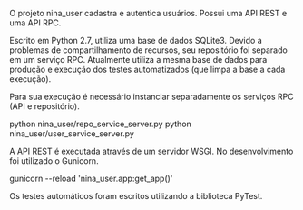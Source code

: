 O projeto nina_user cadastra e autentica usuários. Possui uma API REST e uma API RPC.

Escrito em Python 2.7, utiliza uma base de dados SQLite3. Devido a problemas de compartilhamento de recursos, seu repositório foi separado em um serviço RPC. Atualmente utiliza a mesma base de dados para produção e execução dos testes automatizados (que limpa a base a cada execução).

Para sua execução é necessário instanciar separadamente os serviços RPC (API e repositório).

python nina_user/repo_service_server.py
python nina_user/user_service_server.py

A API REST é executada através de um servidor WSGI. No desenvolvimento foi utilizado o Gunicorn.

gunicorn --reload 'nina_user.app:get_app()'

Os testes automáticos foram escritos utilizando a biblioteca PyTest.